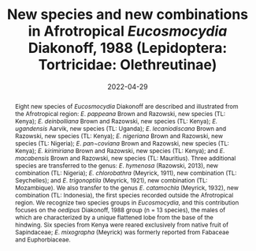 ---
title: 'New species and new combinations in Afrotropical <i>Eucosmocydia</i> Diakonoff, 1988 (Lepidoptera: Tortricidae: Olethreutinae)'
date: '2022-04-29'
doi: ''
journal: Insecta Mundi
issue: '0927'
pagination: '1–27'
zoobank: 'urn:lsid:zoobank.org:pub:AE18CA26-20E8-48D3-ABD0-22A0D9891065'

authors:
  - first_name: 'John W.'
    last_name: 'Brown'
    affiliation: 'Department of Entomology, National Museum of Natural History Washington, DC 20013-7012, USA'
    email: 'tortricidae.jwb@gmail.com'
    orcid: ''

  - first_name: 'Józef'
    last_name: 'Razowski'
    affiliation: 'Polish Academy of Sciences, Institute of Systematic Zoology Sławkowska 17, Krakow, Poland'
    email: 'razowski@isez.pan.krakow.pl'
    orcid: ''

  - first_name: 'Leif'
    last_name: 'Aarvik'
    affiliation: 'Natural History Museum, University of Oslo P.O. Box 1172, Blindern, NO-0318 Oslo, Norway'
    email: 'leif.aarvik@nhm.uio.no'
    orcid: ''

  - first_name: 'Alicia E.'
    last_name: 'Timm'
    affiliation: 'Department of Agricultural Biology, Colorado State University Fort Collins, CO 80521-1177, USA'
    email: 'aetimm@gmail.com'
    orcid: ''

  - first_name: 'Robert S.'
    last_name: 'Copeland'
    affiliation: 'International Centre of Insect Physiology and Ecology P.O. Box 30772, Nairobi, Kenya'
    email: 'rcopeland@icipe.org'
    orcid: ''

download: 'https://drive.google.com/file/d/19ERr_jG4coTzYUkehrdAsUq8-WLfufqi'

supplementary: ''

keywords:
  - Barcodes
  - genitalia
  - Kenya
  - Madagascar
  - Mauritius
  - Nigeria
  - Sapindaceae
  - Sierra Leone
  - South Africa
  - species groups
 
categories:
  - Lepidoptera
  - Tortricidae
  - Olethreutinae
  
references:
  - authors: Aarvik L, Agassiz DJL.
    year: 2014
    title: 'Taxonomy of some African species hitherto placed in <i>Stenentoma </i>Diakonoff, 1969 and in <i>Eucosmocydia </i>Diakonoff, 1988 (Lepidoptera, Tortricidae). Norwegian Journal of Entomology 61'
    pages: 27–36
    doi: 
    url: 
    access: 

  - authors: Adamski D, Copeland RS, Miller SE, Hebert PDN, Darrow K, Luke Q.
    year: 2010
    title: 'A review of African Blastobasinae (Lepidoptera: Gelechioidea: Coleophoridae), with new taxa reared from native fruits in Kenya. Smithsonian Contributions to Zoology 630'
    pages: i-vi, 1–68
    doi: 
    url: 
    access: 

  - authors: Agassiz DJL, Aarvik L.
    year: 2014
    title: 'New Tortricidae (Lepidoptera) from East Africa with an account of the tortricid fauna of acacia in the Kenyan Rift Valley. Zootaxa 3861'
    pages: 369–397
    doi: 
    url: 
    access: 

  - authors: Agrawal AA, Konno K.
    year: 2009
    title: 'Latex: a model for understanding mechanisms, ecology, and evolution of plant defense against herbivory. Annual Review of Ecology, Evolution, and Systematics 40'
    pages: 311–331
    doi: 
    url: 
    access: 

  - authors: Brown JW.
    year: 2005
    title: 'World catalogue of insects. Volume 5: Tortricidae (Lepidoptera). Apollo Books; Stenstrup, Denmark'
    pages: 741 p
    doi: 
    url: 
    access: 

  - authors: Brown JW, Copeland RS, Aarvik L, Luke Q, Miller SE, Rosati M.
    year: 2014
    title: 'New host records for fruit-feeding Afrotropical Tortricidae (Lepidoptera). African Entomology 22'
    pages: 343–376
    doi: 
    url: 
    access: 

  - authors: Brown, JW, Powell JA.
    year: 1991
    title: 'Systematics of the <i>Chrysoxena </i>group of genera (Lepidoptera: Tortricidae: Euliini). University of California Publications in Entomology 111'
    pages: 1–87
    doi: 
    url: 
    access: 

  - authors: Chase MW, Christenhusz MJM, Fay MF, Byng JW, Judd WS, Soltis DE, Mabberley DJ, Sennikov AN, Soltis PS, Stevens PF.
    year: 2016
    title: 'An update of the angiosperm phylogeny group classification for the orders and families of flowering plants: APG IV. Botanical Journal of the Linnean Society 181'
    pages: 1–20
    doi: 
    url: 
    access: 

  - authors: Clarke JFG.
    year: 1958
    title: 'Catalogue of the type specimens of Microlepidoptera in the British Museum (Natural History) described by Edward Meyrick. Vol. III. Tortricidae, Olethreutidae, Noctuidae. British Museum (Natural History); London'
    pages: 600 p
    doi: 
    url: 
    access: 

  - authors: Copeland RS, Luke Q, Muriuki JW.
    year: 2015
    title: 'A natural history of the wild fruits of Taita Hills, Kenya. Ecomedia Ltd.; Nairobi, Kenya'
    pages: 421 p
    doi: 
    url: 
    access: 

  - authors: Copeland RS, Luke Q, Wharton RA.
    year: 2009
    title: 'Insects reared from the wild fruits of Kenya. Journal of East African Natural History 98(1)'
    pages: 11–66
    doi: 
    url: 
    access: 

  - authors: Copeland RS, Razowski J.
    year: 2019
    title: 'Frugivorous insects reared from <i>Chytranthus obliquinervis </i>Radlk. (Sapindales: Sapindaceae) with the description of a new monophagous species of <i>Grapholita </i>Treitschke (Lepidoptera: Tortricidae). Proceedings of the Entomological Society of Washington 121'
    pages: 382–393
    doi: 
    url: 
    access: 

  - authors: Copeland RS, Wharton RA, Luke Q, De Meyer M.
    year: 2002
    title: 'Indigenous hosts of <i>Ceratitis capitata </i>(Diptera: Tephritidae) in Kenya. Annals of the Entomological Society of America 95'
    pages: 672–694
    doi: 
    url: 
    access: 

  - authors: Copeland RS, Wharton RA, Luke Q, De Meyer M, Lux S, Zenz N, Machera P, Okumu M.
    year: 2006
    title: 'Geographic distribution, host fruit, and parasitoids of African fruit fly pests <i>Ceratitis anonae</i>, <i>Ceratitis cosyra</i>, <i>Ceratitis fasciventris</i>, and <i>Ceratitis rosa </i>(Diptera: Tephritidae) in Kenya. Annals of the Entomological Society of America 99'
    pages: 261–278
    doi: 
    url: 
    access: 

  - authors: Copeland RS, White IM, Okumu M, Machera P, Wharton RA.
    year: 2004
    title: 'Insects associated with fruits of the Oleaceae (Asteridae, Lamiales) in Kenya, with special reference to the Tephritidae (Diptera). Bishop Museum Bulletin of Entomology 12'
    pages: 135–164
    doi: 
    url: 
    access: 

  - authors: Craft KJ, Pauls SU, Darrow K, Miller SE, Hebert PDN, Helgen LE, Novotny V, Weiblen GD.
    year: 2010
    title: 'Population genetics of ecological communities with DNA barcodes: An example from New Guinea Lepidoptera. Proceedings of the National Academy of Sciences, U.S.A., 107'
    pages: 5041–5046
    doi: 
    url: 
    access: 

  - authors: Darriba D, Taboada GL, Doallo R, Posada D.
    year: 2012
    title: 'jModelTest 2: more models, new heuristics and parallel computing. Nature Methods 9(8)'
    pages: 772
    doi: 
    url: 
    access: 

  - authors: Diakonoff A.
    year: 1988
    title: 'Tortricidae from Madagascar. Part 2. Olethreutinae, 4 (Lepidoptera). Annales Société Entomologique de France (N.S.) 24(3)'
    pages: 307–330
    doi: 
    url: 
    access: 

  - authors: Edgar RC.
    year: 2004
    title: 'MUSCLE: multiple sequence alignment with high accuracy and high throughput. Nucleic Acids Research 32(5)'
    pages: 1792–1797
    doi: 
    url: 
    access: 

  - authors: Ghesquière J.
    year: 1940
    title: 'Catalogues raisonnés de la faune entomologique du Congo Belge. Lépidoptères, Microlépidoptères (première partie). Annales du Musée du Congo Belge, Zoologie, Serie III (II) 7(1)'
    pages: 1–120
    doi: 
    url: 
    access: 

  - authors: Guillermet, C.
    year: 2012
    title: 'Contribution à l’étude des Hétérocères de l’île de la Réunion: description de huit nouvelles espèces de Tortricidae, Carposinidae et Crambidae (Lepidoptera Heterocera). L’Entomologiste 68'
    pages: 337–350
    doi: 
    url: 
    access: 

  - authors: Hajibabaei M, Janzen DH, Burns JM, Hallwachs W, Hebert PDN.
    year: 2006
    title: 'DNA barcodes distinguish species of tropical Lepidoptera. Proceedings of the National Academy of Sciences of the United States of America 103(4)'
    pages: 968–971
    doi: 
    url: 
    access: 

  - authors: Hebert PDN, Cywinska A, Ball SL.
    year: 2003
    title: 'Biological identifications through DNA barcodes. Proceedings of the Royal Society of London B: Biological Sciences 270(1512)'
    pages: 313–321
    doi: 
    url: 
    access: 

  - authors: Hebert PDN, deWaard JR, Zakharov EV, Prosser SWJ, Sones JE, McKeown JTA, Mantle B, La Salle J.
    year: 2013
    title: 'A DNA ‘Barcode Blitz’: rapid digitization and sequencing of a natural history collection. PLoS ONE 8(7)'
    pages: e68535
    doi: 
    url: 
    access: 

  - authors: Hernández-Triana LM, Prosser SW, Rodríguez-Perez MA, Chaverri LG, Hebert PDN, Gregory TR.
    year: 2014
    title: 'Recovery of DNA barcodes from blackfly museum specimens (Diptera: Simuliidae) using primer sets that target a variety of sequence lengths. Molecular Ecology Resources 14(3)'
    pages: 508–518
    doi: 
    url: 
    access: 

  - authors: Horak M.
    year: 2006
    title: 'Olethreutine moths of Australia (Lepidoptera: Tortricidae). Monographs on Australian Lepidoptera 10'
    pages: 1–522
    doi: 
    url: 
    access: 

  - authors: Komai F.
    year: 1999
    title: 'A taxonomic review of the genus <i>Grapholita </i>and allied genera (Lepidoptera: Tortricidae) in the Palaearctic region. Entomologica Scandinavica Supplement 55'
    pages: 1–226
    doi: 
    url: 
    access: 

  - authors: Meyrick E.
    year: 1911
    title: 'Tortricina and Tineina. Results of the Percy Sladen Trust Expedition to the Indian Ocean in 1905. No. XII. Transactions of the Linnean Society of London, 2nd Series 14'
    pages: 263–307
    doi: 
    url: 
    access: 

  - authors: Meyrick E.
    year: 1921
    title: 'Descriptions of South African Lepidoptera. Annals of the Transvaal Museum 8'
    pages: 49–148
    doi: 
    url: 
    access: 

  - authors: Meyrick E.
    year: 1939
    title: 'New Microlepidoptera with notes on others. Transactions of the Royal Entomological Society of London 89'
    pages: 47–62
    doi: 
    url: 
    access: 

  - authors: Miller MA, Pfeiffer W, Schwartz T.
    year: 2010
    title: 'Creating the CIPRES Science Gateway for inference of large phylogenetic trees. 2010 Gateway Computing Environments Workshop (GCE); New Orleans, LA'
    pages: 8 p
    doi: 
    url: 
    access: 

  - authors: Ratnasingham S, Hebert PDN.
    year: 2007
    title: 'BOLD: The Barcode of Life Data System (http://www.barcodinglife.org). Molecular Ecology Notes 7(3)'
    pages: 355–364
    doi: 
    url: http://www.barcodinglife.org
    access: 

  - authors: Ratnasingham S, Hebert PDN.
    year: 2013
    title: 'A DNA-based registry for all animal species: The barcode index number (BIN) System. PLoS ONE 8(7)'
    pages: e66213
    doi: 
    url: 
    access: 

  - authors: Razowski J.
    year: 2013
    title: 'Accessions to the Afrotropical fauna of Tortricidae (Lepidoptera), 2. Polskie Pismo Entomologiczne 82'
    pages: 159–174
    doi: 
    url: 
    access: 

  - authors: Razowski J, Aarvik L, De Prins J.
    year: 2010
    title: 'An annotated catalogue of the types of Tortricidae (Lepidoptera) in the collection of the Royal Museum for Central Africa (Tervuren, Belgium) with descriptions of new genera and new species. Zootaxa 2469'
    pages: 1–77
    doi: 
    url: 
    access: 

  - authors: Razowski J, Karisch T.
    year: 2017
    title: 'New records of Tortricidae from Sierra Leone. Lambillionea 117'
    pages: 68–88
    doi: 
    url: 
    access: 

  - authors: Razowski J, Krüger M.
    year: 2007
    title: 'An illustrated catalogue of the type specimens of Tortricidae in the Transvaal Museum, Pretoria (Lepidoptera: Tortricidae). SHILAP Revista de Lepidopterología 35'
    pages: 103–179
    doi: 
    url: 
    access: 

  - authors: Razowski J, Trematerra P.
    year: 2008
    title: 'On some Tortricidae (Lepidoptera) from Mozambique. Redia 91'
    pages: 33–40
    doi: 
    url: 
    access: 

  - authors: Razowski J, Wojtusiak J.
    year: 2012
    title: 'Tortricidae (Lepidoptera) from Nigeria. Acta Zoologica Cracoviensia 55(2)'
    pages: 59–130
    doi: 
    url: 
    access: 

  - authors: Razowski J, Wojtusiak J.
    year: 2014
    title: 'Tortricidae (Lepidoptera) of the Afrotropical fauna: accession 1. Polskie Pismo Entomologiczne 83'
    pages: 207–218
    doi: 
    url: 
    access: 

  - authors: Wilson JJ.
    year: 2012
    title: 'DNA barcodes for insects. p. 17–46. In: Kress WJ, Erickson DL (eds.). DNA barcodes: Methods and protocols. Springer; New York'
    pages: 470 p
    doi: 
    url: 
    access: 

abstract: 'Eight new species of <i>Eucosmocydia </i>Diakonoff are described and illustrated from the Afrotropical region: <I>E</I>. <i>pappeana </i>Brown and Razowski, new species (TL: Kenya); <i>E. deinbolliana </i>Brown and Razowski, new species (TL: Kenya); <i>E. ugandensis </i>Aarvik, new species (TL: Uganda); <I>E</I>. <i>lecaniodiscana </i>Brown and Razowski, new species (TL: Kenya); <i>E. nigeriana </i>Brown and Razowski, new species (TL: Nigeria); <I>E</I>. <i>pan¬coviana </i>Brown and Razowski, new species (TL: Kenya); <i>E. kirimiriana </i>Brown and Razowski, new species (TL: Kenya); and <I>E</I>. <i>macabensis </i>Brown and Razowski, new species (TL: Mauritius). Three additional species are transferred to the genus: <I>E</I>. <i>hymenosa </i>(Razowski, 2013), new combination (TL: Nigeria); <i>E. chlorobathra </i>(Meyrick, 1911), new combination (TL: Seychelles); and <I>E</I>. <i>trigonoptila </i>(Meyrick, 1921), new combination (TL: Mozambique). We also transfer to the genus <I>E</I>. <i>catamochla </i>(Meyrick, 1932), new combination (TL: Indonesia), the first species recorded outside the Afrotropical region. We recognize two species groups in <i>Eucosmocydia</i>, and this contribution focuses on the <i>oedipus </i>Diakonoff, 1988 group (n = 13 species), the males of which are characterized by a unique flattened lobe from the base of the hindwing. Six species from Kenya were reared exclusively from native fruit of Sapindaceae; <I>E</I>. <i>mixographa </i>(Meyrick) was formerly reported from Fabaceae and Euphorbiaceae.'

---